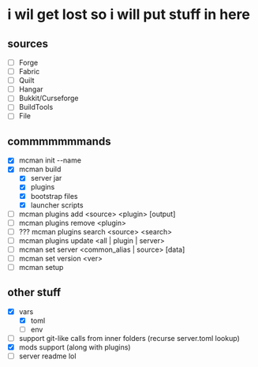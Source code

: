 # i wil get lost so i will put stuff in here

## sources

- [ ] Forge
- [ ] Fabric
- [ ] Quilt
- [ ] Hangar
- [ ] Bukkit/Curseforge
- [ ] BuildTools
- [ ] File

## commmmmmmands

- [x] mcman init --name
- [x] mcman build
  - [x] server jar
  - [x] plugins
  - [x] bootstrap files
  - [x] launcher scripts
- [ ] mcman plugins add \<source> \<plugin> [output]
- [ ] mcman plugins remove \<plugin>
- [ ] ??? mcman plugins search \<source> \<search>
- [ ] mcman plugins update \<all | plugin | server>
- [ ] mcman set server \<common_alias | source> [data]
- [ ] mcman set version \<ver>
- [ ] mcman setup

## other stuff

- [x] vars
  - [x] toml
  - [ ] env
- [ ] support git-like calls from inner folders (recurse server.toml lookup)
- [x] mods support (along with plugins)
- [ ] server readme lol
